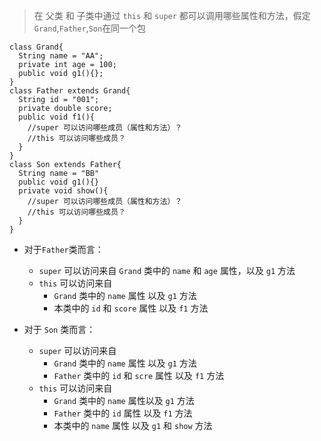 > 在 父类 和 子类中通过 `this` 和 `super` 都可以调用哪些属性和方法，假定 `Grand`,`Father`,`Son`在同一个包
```
class Grand{
  String name = "AA";
  private int age = 100;
  public void g1(){};
}
class Father extends Grand{
  String id = "001";
  private double score;
  public void f1(){
    //super 可以访问哪些成员（属性和方法）？
    //this 可以访问哪些成员？
  }
}
class Son extends Father{
  String name = "BB"
  public void g1(){}
  private void show(){
    //super 可以访问哪些成员（属性和方法）？
    //this 可以访问哪些成员？
  }
}
```

- 对于`Father`类而言：
  - `super` 可以访问来自 `Grand` 类中的 `name` 和 `age` 属性，以及 `g1` 方法
  - `this` 可以访问来自
    - `Grand` 类中的 `name` 属性 以及 `g1` 方法
    - 本类中的 `id` 和 `score` 属性 以及 `f1` 方法

- 对于 `Son` 类而言：
  - `super` 可以访问来自
    - `Grand` 类中的 `name` 属性 以及 `g1` 方法
    - `Father` 类中的 `id` 和 `scre` 属性 以及 `f1` 方法
  - `this` 可以访问来自
    - `Grand` 类中的 `name` 属性以及 `g1` 方法
    - `Father` 类中的 `id` 属性 以及 `f1` 方法
    - 本类中的 `name` 属性 以及 `g1` 和 `show` 方法    
